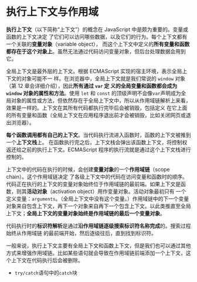 # 执行上下文与作用域

**执行上下文**（以下简称“上下文”）的概念在 JavaScript 中是颇为重要的。变量或函数的上下文决定 了它们可以访问哪些数据，以及它们的行为。每个上下文都有一个关联的**变量对象**（variable object）， 而这个上下文中定义的**所有变量和函数都存在于这个对象上**。虽然无法通过代码访问变量对象，但后台处理数据会用到它。

全局上下文是最外层的上下文。根据 ECMAScript 实现的宿主环境，表示全局上下文的对象可能不一 样。在浏览器中，全局上下文就是我们常说的 `window` 对象（第 12 章会详细介绍），因此**所有通过 `var` 定 义的全局变量和函数都会成为 `window` 对象的属性和方法**。使用 `let` 和 `const` 的顶级声明不会像`var`声明成为全局对象的属性或方法，但依然存在于全局上下文中，所以从作用域链解析上来看，效果是一样的。上下文在其所有代码都执行完毕后会被销毁，包括定义 在它上面的所有变量和函数（全局上下文在应用程序退出前才会被销毁，比如关闭网页或退出浏览器）。

**每个函数调用都有自己的上下文**。当代码执行流进入函数时，函数的上下文被推到一个**上下文栈**上。 在函数执行完之后，上下文栈会弹出该函数上下文，将控制权返还给之前的执行上下文。ECMAScript 程序的执行流就是通过这个上下文栈进行控制的。

上下文中的代码在执行的时候，会创建**变量对象**的一个**作用域链**（scope chain）。这个作用域链决定 了各级上下文中的代码在访问变量和函数时的顺序。代码正在执行的上下文的变量对象始终位于作用域链的最前端。如果上下文是函数，则其**活动对象**（activation object）用作变量对象。活动对象最初只有 一个定义变量：`arguments`。（全局上下文中没有这个变量。）作用域链中的下一个变量对象来自包含上下文，再下一个对象来自再下一个包含上下文。以此类推直至全局上下文；**全局上下文的变量对象始终是作用域链的最后一个变量对象**。

代码执行时的**标识符解析**是通过**沿作用域链逐级搜索标识符名称完成**的。搜索过程始终从作用域链 的最前端开始，然后逐级往后，直到找到标识符。

一般来说，执行上下文主要有全局上下文和函数上下文，但是我们也可以通过其他方式来增强作用域链。比如某些语句就会导致在作用域链前端添加一个上下文，这个上下文在代码执行后会被删除。

* `try/catch`语句中的`catch`块